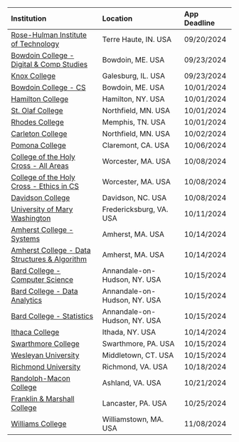 
| **Institution** | **Location** | **App Deadline** |
| :----       | :---       | :--- |
| [Rose-Hulman Institute of Technology](#rose-hulman) | Terre Haute, IN. USA | 09/20/2024 |
| [Bowdoin College - Digital & Comp Studies](#bowdoin-comp) | Bowdoin, ME. USA | 09/23/2024 |
| [Knox College](#knox) | Galesburg, IL. USA | 09/23/2024 |
| [Bowdoin College - CS](#bowdoin-cs) | Bowdoin, ME. USA | 10/01/2024 |
| [Hamilton College](#hamilton) | Hamilton, NY. USA | 10/01/2024
| [St. Olaf College](#st-olaf) | Northfield, MN. USA | 10/01/2024 |
| [Rhodes College](#rhodes) | Memphis, TN. USA | 10/01/2024 |
| [Carleton College](#carleton) | Northfield, MN. USA | 10/02/2024 |
| [Pomona College](#pomona) | Claremont, CA. USA | 10/06/2024 |
| [College of the Holy Cross - All Areas](#holy-cross) |Worcester, MA. USA | 10/08/2024 |
| [College of the Holy Cross - Ethics in CS](#holy-cross-ethics) |Worcester, MA. USA | 10/08/2024 |
| [Davidson College](#davidson) |Davidson, NC. USA | 10/08/2024 |
| [University of Mary Washington](#umw) | Fredericksburg, VA. USA | 10/11/2024 |
| [Amherst College - Systems](#amherst-systems) |Amherst, MA. USA | 10/14/2024 |
| [Amherst College - Data Structures & Algorithm](#amherst-data) |Amherst, MA. USA | 10/14/2024 |
| [Bard College - Computer Science](#bard-cs) | Annandale-on-Hudson, NY. USA | 10/15/2024 |
| [Bard College - Data Analytics](#bard-da) | Annandale-on-Hudson, NY. USA | 10/15/2024 |
| [Bard College - Statistics](#bard-stat) | Annandale-on-Hudson, NY. USA | 10/15/2024 |
| [Ithaca College](#ithaca) | Ithada, NY. USA | 10/14/2024 |
| [Swarthmore College](#swarthmore) | Swarthmore, PA. USA | 10/15/2024 |
| [Wesleyan University](#wesleyan) | Middletown, CT. USA | 10/15/2024 |
| [Richmond University](#richmond) | Richmond, VA. USA | 10/18/2024 | 
| [Randolph-Macon College](#randolph) | Ashland, VA. USA | 10/21/2024 | 
| [Franklin & Marshall College](#franklinmarshall) | Lancaster, PA. USA | 10/25/2024 |
| [Williams College](#williams) | Williamstown, MA. USA | 11/08/2024 |
